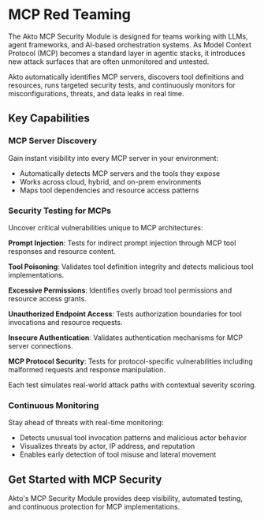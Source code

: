 # MCP Red Teaming

The Akto MCP Security Module is designed for teams working with LLMs, agent frameworks, and AI-based orchestration systems. As Model Context Protocol (MCP) becomes a standard layer in agentic stacks, it introduces new attack surfaces that are often unmonitored and untested.

Akto automatically identifies MCP servers, discovers tool definitions and resources, runs targeted security tests, and continuously monitors for misconfigurations, threats, and data leaks in real time.

## Key Capabilities

### MCP Server Discovery

Gain instant visibility into every MCP server in your environment:

- Automatically detects MCP servers and the tools they expose
- Works across cloud, hybrid, and on-prem environments
- Maps tool dependencies and resource access patterns

### Security Testing for MCPs

Uncover critical vulnerabilities unique to MCP architectures:

**Prompt Injection**: Tests for indirect prompt injection through MCP tool responses and resource content.

**Tool Poisoning**: Validates tool definition integrity and detects malicious tool implementations.

**Excessive Permissions**: Identifies overly broad tool permissions and resource access grants.

**Unauthorized Endpoint Access**: Tests authorization boundaries for tool invocations and resource requests.

**Insecure Authentication**: Validates authentication mechanisms for MCP server connections.

**MCP Protocol Security**: Tests for protocol-specific vulnerabilities including malformed requests and response manipulation.

Each test simulates real-world attack paths with contextual severity scoring.

### Continuous Monitoring

Stay ahead of threats with real-time monitoring:

- Detects unusual tool invocation patterns and malicious actor behavior
- Visualizes threats by actor, IP address, and reputation
- Enables early detection of tool misuse and lateral movement

## Get Started with MCP Security

Akto's MCP Security Module provides deep visibility, automated testing, and continuous protection for MCP implementations.
